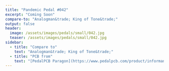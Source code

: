 ```yaml
---
title: "Pandemic Pedal #042"
excerpt: "Coming Soon"
compare-to: "Analogman&trade; King of Tone&trade;"
output: false
header:
  image: /assets/images/pedals/small/042.jpg
  teaser: /assets/images/pedals/small/042.jpg
sidebar:
  - title: "Compare to"
    text: "Analogman&trade; King of Tone&trade;"
  - title: "PCB from"
    text: "[PedalPCB Paragon](https://www.pedalpcb.com/product/informant/)"
---
```


